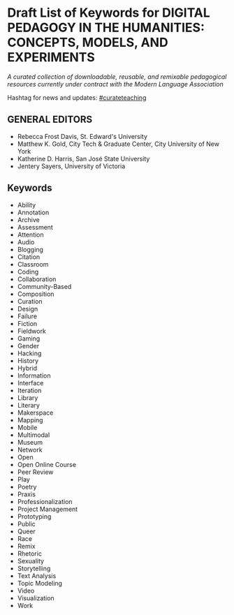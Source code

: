 # Draft List of Keywords for DIGITAL PEDAGOGY IN THE HUMANITIES: CONCEPTS, MODELS, AND EXPERIMENTS  

*A curated collection of downloadable, reusable, and remixable pedagogical resources currently under contract with the Modern Language Association* 

Hashtag for news and updates: [#curateteaching](https://twitter.com/hashtag/curateteaching?f=realtime&src=hash)

## GENERAL EDITORS 

* Rebecca Frost Davis, St. Edward's University 
* Matthew K. Gold, City Tech & Graduate Center, City University of New York
* Katherine D. Harris, San José State University
* Jentery Sayers, University of Victoria

## Keywords 

* Ability
* Annotation
* Archive
* Assessment
* Attention
* Audio
* Blogging
* Citation
* Classroom 
* Coding
* Collaboration
* Community-Based
* Composition 
* Curation
* Design
* Failure
* Fiction
* Fieldwork
* Gaming
* Gender
* Hacking
* History
* Hybrid
* Information
* Interface
* Iteration
* Library
* Literary
* Makerspace
* Mapping
* Mobile
* Multimodal
* Museum
* Network
* Open
* Open Online Course
* Peer Review
* Play
* Poetry
* Praxis
* Professionalization
* Project Management
* Prototyping
* Public
* Queer
* Race
* Remix
* Rhetoric
* Sexuality
* Storytelling
* Text Analysis
* Topic Modeling
* Video
* Visualization
* Work